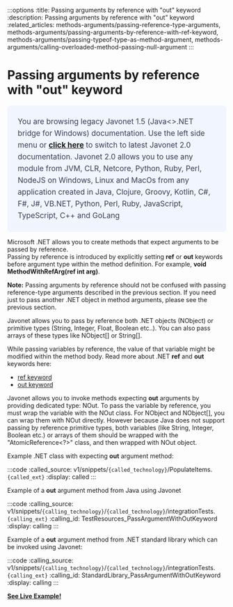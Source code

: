 :::options
:title: Passing arguments by reference with "out" keyword
:description: Passing arguments by reference with "out" keyword
:related_articles: methods-arguments/passing-reference-type-arguments, methods-arguments/passing-arguments-by-reference-with-ref-keyword, methods-arguments/passing-typeof-type-as-method-argument, methods-arguments/calling-overloaded-method-passing-null-argument
:::

# Passing arguments by reference with "out" keyword  
  <div style="padding: 24px; background: #F0F5FF; border-radius: 8px; flex-direction: column; justify-content: flex-start; align-items: flex-start; gap: 10px; display: flex">
  <div style="justify-content: flex-start; align-items: center; gap: 24px; display: inline-flex">
    <div style="color: #353D5A; font-size: 17px; font-weight: 400; line-height: 27px; letter-spacing: 0.03px; word-wrap: break-word">
You are browsing legacy Javonet 1.5 (Java<>.NET bridge for Windows) documentation. Use the left side menu or <a style="font-weight: bold; text-decoration: underline;" href="/guides/v2/getting-started/about-javonet">click here</a> to switch to latest Javonet 2.0 documentation. Javonet 2.0 allows you to use any module from
JVM, CLR, Netcore, Python, Ruby, Perl, NodeJS on Windows, Linux and MacOs
from any application created in Java, Clojure, Groovy, Kotlin, C#, F#, J#, VB.NET, Python, Perl, Ruby, JavaScript, TypeScript, C++ and GoLang
    </div>
  </div>
</div>
  
Microsoft .NET allows you to create methods that expect arguments to be passed by reference.  
Passing by reference is introduced by explicitly setting **ref** or **out** keywords before argument type within the method definition. For example, **void MethodWithRefArg(ref int arg)**.  
  
**Note:** Passing arguments by reference should not be confused with passing reference-type arguments described in the previous section. If you need just to pass another .NET object in method arguments, please see the previous section.  
  
Javonet allows you to pass by reference both .NET objects (NObject) or primitive types (String, Integer, Float, Boolean etc..). You can also pass arrays of these types like NObject[] or String[].  
  
While passing variables by reference, the value of that variable might be modified within the method body. Read more about .NET **ref** and **out** keywords here:  
  
- [ref keyword](http://msdn.microsoft.com/en-us/library/14akc2c7.aspx)
- [out keyword](http://msdn.microsoft.com/en-us/library/t3c3bfhx.aspx)

  
Javonet allows you to invoke methods expecting **out** arguments by providing dedicated type: NOut. To pass the variable by reference, you must wrap the variable with the NOut class. For NObject and NObject[], you can wrap them with NOut directly. However because Java does not support passing by reference primitive types, both variables (like String, Integer, Boolean etc.) or arrays of them should be wrapped with the "AtomicReference<?>" class, and then wrapped with NOut object.  

Example .NET class with expecting **out** argument method:

:::code 
:called_source: v1/snippets/`{called_technology}`/PopulateItems.`{called_ext}`
:display: called
:::

Example of a **out** argument method from Java using Javonet

:::code 
:calling_source: v1/snippets/`{calling_technology}`/`{called_technology}`/integrationTests.`{calling_ext}`
:calling_id: TestResources_PassArgumentWithOutKeyword
:display: calling
:::

  
Example of a **out** argument method from .NET standard library which can be invoked using Javonet:

:::code 
:calling_source: v1/snippets/`{calling_technology}`/`{called_technology}`/integrationTests.`{calling_ext}`
:calling_id: StandardLibrary_PassArgumentWithOutKeyword
:display: calling
:::

  
  
[**See Live Example!**](http://lab.javonet.com/e/11)